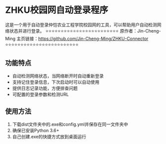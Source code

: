 # ZHKU校园网自动登录程序

这是一个用于自动登录仲恺农业工程学院校园网的工具，可以帮助用户自动检测网络状态并进行登录。
⭐⭐⭐⭐⭐⭐⭐⭐⭐⭐⭐⭐⭐⭐⭐⭐⭐⭐⭐⭐⭐⭐⭐⭐
原作者：Jin-Cheng-Ming
主页链接：https://github.com/Jin-Cheng-Ming/ZHKU-Connector
⭐⭐⭐⭐⭐⭐⭐⭐⭐⭐⭐⭐⭐⭐⭐⭐⭐⭐⭐⭐⭐⭐⭐⭐
## 功能特点

- 自动检测网络状态，当网络断开时自动重新登录
- 支持记住登录信息，下次启动时可以自动使用
- 提供日志记录功能，方便排查问题
- 可配置的登录参数和检测URL

## 使用方法
1. 下载dist文件夹中的.exe和config.yml并保存在同一文件夹中
2. 确保已安装Python 3.6+
3. 自己创建.exe的快捷方式放到桌面运行
